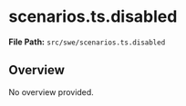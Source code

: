 # scenarios.ts.disabled

**File Path:** `src/swe/scenarios.ts.disabled`

## Overview

No overview provided.

